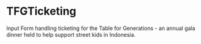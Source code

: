 # TFGTicketing
Input Form handling ticketing for the Table for Generations - an annual gala dinner held to help support street kids in Indonesia.
